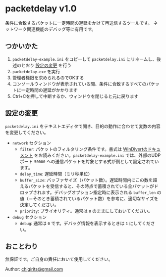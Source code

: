 # packetdelay v1.0

条件に合致するパケットに一定時間の遅延をかけて再送信するツールです。
ネットワーク関連機能のデバッグ等に有用です。

## つかいかた

1. `packetdelay-example.ini` をコピーして `packetdelay.ini` にリネームし、後述のとおり [設定の変更](#設定の変更) を行う
2. `packetdelay.exe` を実行
3. 管理者権限を求められるのでOKする
4. コンソールウィンドウが表示されている間、条件に合致するすべてのパケットに一定時間の遅延がかかります
5. Ctrl+Cを押して中断するか、ウィンドウを閉じると元に戻ります

## 設定の変更

`packetdelay.ini` をテキストエディタで開き、目的の動作に合わせて変数の内容を変更してください。

- `network` セクション
  - `filter`: パケットのフィルタリング条件です。書式は [WinDivertのドキュメント](https://reqrypt.org/windivert-doc.html#filter_language) をお読みください。`packetdelay-example.ini` では、外部のUDPポート `50000` への送信パケットを対象とする式が例として設定されています。
  - `delay_time`: 遅延時間（ミリ秒単位）
  - `buffer_size`: バッファサイズ（パケット数）。遅延時間内にこの数を超えるパケットを受信すると、その時点で蓄積されている全パケットがドロップされます。デバッグオプション指定時に表示される `buffer_len` の値（＝そのとき蓄積されているパケット数）を参考に、適切なサイズを決定してください。
  - `priority`: プライオリティ。通常は `0` のままにしておいてください。
- `debug` セクション
  - `debug`: 通常は `0` です。デバッグ情報を表示するときは `1` にしてください。

## おことわり

無保証です。ご自身の責任において使用してください。

Author: chigirits@gmail.com
